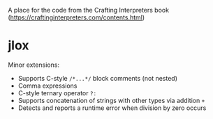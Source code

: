 A place for the code from the Crafting Interpreters book (https://craftinginterpreters.com/contents.html)

# jlox

Minor extensions:
* Supports C-style `/*...*/` block comments (not nested)
* Comma expressions
* C-style ternary operator `?:`
* Supports concatenation of strings with other types via addition `+`
* Detects and reports a runtime error when division by zero occurs
